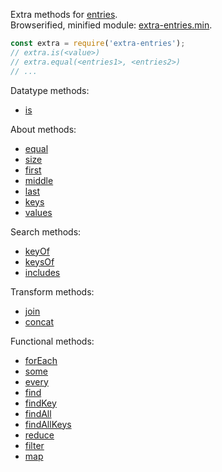 Extra methods for [entries].<br>
Browserified, minified module: [extra-entries.min].

```javascript
const extra = require('extra-entries');
// extra.is(<value>)
// extra.equal(<entries1>, <entries2>)
// ...
```

Datatype methods:
- [is](https://www.npmjs.com/package/@extra-entries/is)

About methods:
- [equal](https://www.npmjs.com/package/@extra-entries/equal)
- [size](https://www.npmjs.com/package/@extra-iterable/size)
- [first](https://www.npmjs.com/package/@extra-iterable/first)
- [middle](https://www.npmjs.com/package/@extra-iterable/middle)
- [last](https://www.npmjs.com/package/@extra-iterable/last)
- [keys](https://www.npmjs.com/package/@extra-entries/keys)
- [values](https://www.npmjs.com/package/@extra-entries/values)

Search methods:
- [keyOf](https://www.npmjs.com/package/@extra-entries/key-of)
- [keysOf](https://www.npmjs.com/package/@extra-entries/keys-of)
- [includes](https://www.npmjs.com/package/@extra-entries/includes)

Transform methods:
- [join](https://www.npmjs.com/package/@extra-entries/join)
- [concat](https://www.npmjs.com/package/@extra-iterable/concat)

Functional methods:
- [forEach](https://www.npmjs.com/package/@extra-entries/for-each)
- [some](https://www.npmjs.com/package/@extra-entries/some)
- [every](https://www.npmjs.com/package/@extra-entries/every)
- [find](https://www.npmjs.com/package/@extra-entries/find)
- [findKey](https://www.npmjs.com/package/@extra-entries/find-key)
- [findAll](https://www.npmjs.com/package/@extra-entries/find-all)
- [findAllKeys](https://www.npmjs.com/package/@extra-entries/find-all-keys)
- [reduce](https://www.npmjs.com/package/@extra-entries/reduce)
- [filter](https://www.npmjs.com/package/@extra-entries/filter)
- [map](https://www.npmjs.com/package/@extra-entries/map)


[entries]: https://developer.mozilla.org/en-US/docs/Web/JavaScript/Reference/Global_Objects/Array/entries
[extra-entries.min]: https://www.npmjs.com/package/extra-entries.min
